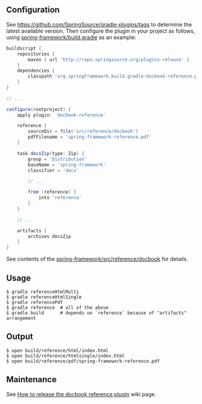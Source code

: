## Configuration
See https://github.com/SpringSource/gradle-plugins/tags to determine the
latest available version. Then configure the plugin in your project as
follows, using [spring-framework/build.gradle][1] as an example:
```groovy
buildscript {
    repositories {
        maven { url 'http://repo.springsource.org/plugins-release' }
    }
    dependencies {
        classpath 'org.springframework.build.gradle:docbook-reference-plugin:0.2.1'
    }
}

// ...

configure(rootproject) {
    apply plugin: 'docbook-reference'

    reference {
        sourceDir = file('src/reference/docbook')
        pdfFilename = 'spring-framework-reference.pdf'
    }

    task docsZip(type: Zip) {
        group = 'Distribution'
        baseName = 'spring-framework'
        classifier = 'docs'

        // ...

        from (reference) {
            into 'reference'
        }
    }

    // ...

    artifacts {
        archives docsZip
    }
}
```
See contents of the [spring-framework/src/reference/docbook][2] for details.


## Usage
```
$ gradle referenceHtmlMulti
$ gradle referenceHtmlSingle
$ gradle referencePdf
$ gradle reference  # all of the above
$ gradle build      # depends on `reference` because of "artifacts" arrangement
```

## Output
```
$ open build/reference/html/index.html
$ open build/reference/htmlsingle/index.html
$ open build/reference/pdf/spring-framework-reference.pdf
```

## Maintenance
See [How to release the docbook reference plugin][3] wiki page.

[1]: https://github.com/SpringSource/spring-framework/blob/master/build.gradle
[2]: https://github.com/SpringSource/spring-framework/tree/master/src/reference/docbook
[3]: https://github.com/SpringSource/gradle-plugins/wiki/How-to-release-the-docbook-reference-plugin
